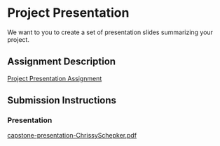 # Project Presentation
We want to you to create a set of presentation slides summarizing your project.

## Assignment Description
[Project Presentation Assignment](https://education.launchcode.org/liftoff/modules/assignments/project-presentation)

## Submission Instructions

### Presentation
[capstone-presentation-ChrissySchepker.pdf](https://github.com/chrissyschepker/liftoff-assignments/files/7197863/capstone-presentation-ChrissySchepker.pdf)
